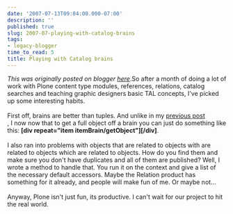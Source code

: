 ```yaml
---
date: '2007-07-13T09:04:00.000-07:00'
description: ''
published: true
slug: 2007-07-playing-with-catalog-brains
tags:
- legacy-blogger
time_to_read: 5
title: Playing with Catalog brains
---
```


*This was originally posted on blogger [here](https://pydanny.blogspot.com/2007/07/playing-with-catalog-brains.html)*.So after a month of doing a lot of work with Plone content type modules, references, relations, catalog searches and teaching graphic designers basic TAL concepts, I've picked up some interesting habits. <br /><br />First off, brains are better than tuples.  And unlike in my <a href="http://pydanny.blogspot.com/2007/06/thought-on-methods-in-plone.html">previous post</a><br />, I now now that to get a full object off a brain you can just do something like this: <span style="font-weight: bold;">[div repeat="item itemBrain/getObject"][/div]</span>.<br /><br />I also ran into problems with objects that are related to objects with are related to objects which are related to objects.  How do you find them and make sure you don't have duplicates and all of them are published?  Well, I wrote a method to handle that.  You run it on the context and give a list of the necessary default accessors. Maybe the Relation product has something for it already, and people will make fun of me.  Or maybe not...<br /><br />Anyway, Plone isn't just fun, its productive.  I can't wait for our project to hit the real world.